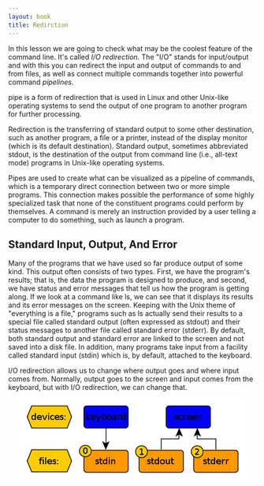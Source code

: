 ```yaml
---
layout: book
title: Redirction
---
```


In this lesson we are going to check what may be the coolest feature of the
command line. It's called _I/O redirection_. The "I/O" stands for input/output
and with this you can redirect the input and output of commands to and from
files, as well as connect multiple commands together into powerful command
_pipelines_.


pipe is a form of redirection that is used in Linux and other Unix-like
operating systems to send the output of one program to another program for
further processing. 

Redirection is the transferring of standard output to some other destination,
such as another program, a file or a printer, instead of the display monitor
(which is its default destination). Standard output, sometimes abbreviated
stdout, is the destination of the output from command line (i.e., all-text
mode) programs in Unix-like operating systems.

Pipes are used to create what can be visualized as a pipeline of commands,
which is a temporary direct connection between two or more simple programs.
This connection makes possible the performance of some highly specialized task
that none of the constituent programs could perform by themselves. A command
is merely an instruction provided by a user telling a computer to do
something, such as launch a program. 

## Standard Input, Output, And Error
Many of the programs that we have used so far produce output of some kind.
This output often consists of two types. First, we have the program's results;
that is, the data the program is designed to produce, and second, we have
status and error messages that tell us how the program is getting along. If we
look at a command like ls, we can see that it displays its results and its
error messages on the screen.  Keeping with the Unix theme of "everything is a
file," programs such as ls actually send their results to a special file
called standard output (often expressed as stdout) and their status messages
to another file called standard error (stderr). By default, both standard
output and standard error are linked to the screen and not saved into a disk
file.  In addition, many programs take input from a facility called standard
input (stdin) which is, by default, attached to the keyboard.

I/O redirection allows us to change where output goes and where input comes
from.  Normally, output goes to the screen and input comes from the keyboard,
but with I/O redirection, we can change that.

<center><img src="./images/three_io.png"></center>
